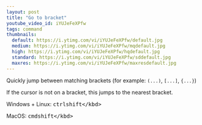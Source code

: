 ```yaml
---
layout: post
title: "Go to bracket"
youtube_video_id: iYUJeFeXPfw
tags: command
thumbnails:
  default: https://i.ytimg.com/vi/iYUJeFeXPfw/default.jpg
  medium: https://i.ytimg.com/vi/iYUJeFeXPfw/mqdefault.jpg
  high: https://i.ytimg.com/vi/iYUJeFeXPfw/hqdefault.jpg
  standard: https://i.ytimg.com/vi/iYUJeFeXPfw/sddefault.jpg
  maxres: https://i.ytimg.com/vi/iYUJeFeXPfw/maxresdefault.jpg
---
```


Quickly jump between matching brackets (for example: `(...)`, `[...]`, `{...}`)

If the cursor is not on a bracket, this jumps to the nearest bracket.

Windows + Linux: <kbd>ctrl</kbd><kbd>shift</kbd><kbd>\</kbd>

MacOS: <kbd>cmd</kbd><kbd>shift</kbd><kbd>\</kbd>
